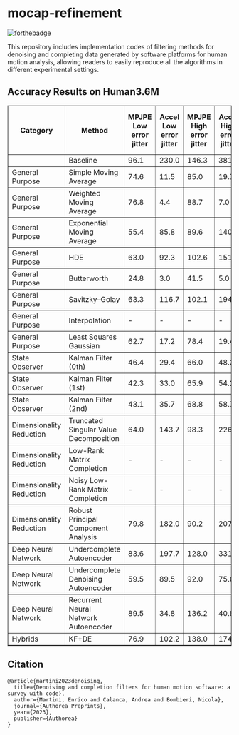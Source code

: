 # mocap-refinement

[![forthebadge](https://forthebadge.com/images/badges/made-with-python.svg)](https://forthebadge.com)

This repository includes implementation codes of filtering methods for denoising and completing data generated by software platforms for human motion analysis, allowing readers to easily reproduce all the algorithms in different experimental settings.

## Accuracy Results on Human3.6M

<table border="1" class="dataframe">  <thead>    <tr style="text-align: center;">      <th>Category</th>      <th>Method</th>      <th>MPJPE Low error jitter</th>      <th>Accel Low error jitter</th>      <th>MPJPE High error jitter</th>      <th>Accel High error jitter</th>      <th>MPJPE Missing keypoints</th>      <th>Accel Missing keypoints</th>      <th>MPJPE Missing keypoints with error</th>      <th>Accel Missing keypoints with error</th>    </tr>  </thead>  <tbody>    <tr>      <td></td>      <td>Baseline</td>      <td>96.1</td>      <td>230.0</td>      <td>146.3</td>      <td>381.9</td>      <td>-</td>      <td>-</td>      <td>-</td>      <td>-</td>    </tr>    <tr>      <td>General Purpose</td>      <td>Simple Moving Average</td>      <td>74.6</td>      <td>11.5</td>      <td>85.0</td>      <td>19.7</td>      <td>-</td>      <td>-</td>      <td>-</td>      <td>-</td>    </tr>    <tr>      <td>General Purpose</td>      <td>Weighted Moving Average</td>      <td>76.8</td>      <td>4.4</td>      <td>88.7</td>      <td>7.0</td>      <td>-</td>      <td>-</td>      <td>-</td>      <td>-</td>    </tr>    <tr>      <td>General Purpose</td>      <td>Exponential Moving Average</td>      <td>55.4</td>      <td>85.8</td>      <td>89.6</td>      <td>140.8</td>      <td>-</td>      <td>-</td>      <td>-</td>      <td>-</td>    </tr>    <tr>      <td>General Purpose</td>      <td>HDE</td>      <td>63.0</td>      <td>92.3</td>      <td>102.6</td>      <td>151.4</td>      <td>-</td>      <td>-</td>      <td>-</td>      <td>-</td>    </tr>    <tr>      <td>General Purpose</td>      <td>Butterworth</td>      <td>24.8</td>      <td>3.0</td>      <td>41.5</td>      <td>5.0</td>      <td>-</td>      <td>-</td>      <td>-</td>      <td>-</td>    </tr>    <tr>      <td>General Purpose</td>      <td>Savitzky–Golay</td>      <td>63.3</td>      <td>116.7</td>      <td>102.1</td>      <td>194.5</td>      <td>-</td>      <td>-</td>      <td>-</td>      <td>-</td>    </tr>    <tr>      <td>General Purpose</td>      <td>Interpolation</td>      <td>-</td>      <td>-</td>      <td>-</td>      <td>-</td>      <td>0.3</td>      <td>1.1</td>      <td>244.8</td>      <td>634.0</td>    </tr>    <tr>      <td>General Purpose</td>      <td>Least Squares Gaussian</td>      <td>62.7</td>      <td>17.2</td>      <td>78.4</td>      <td>19.4</td>      <td>-</td>      <td>-</td>      <td>-</td>      <td>-</td>    </tr>    <tr>      <td>State Observer</td>      <td>Kalman Filter (0th)</td>      <td>46.4</td>      <td>29.4</td>      <td>66.0</td>      <td>48.3</td>      <td>30.1</td>      <td>2.8</td>      <td>48.7</td>      <td>29.6</td>    </tr>    <tr>      <td>State Observer</td>      <td>Kalman Filter (1st)</td>      <td>42.3</td>      <td>33.0</td>      <td>65.9</td>      <td>54.2</td>      <td>21.4</td>      <td>2.4</td>      <td>44.2</td>      <td>33.2</td>    </tr>    <tr>      <td>State Observer</td>      <td>Kalman Filter (2nd)</td>      <td>43.1</td>      <td>35.7</td>      <td>68.8</td>      <td>58.7</td>      <td>19.0</td>      <td>2.4</td>      <td>45.0</td>      <td>36.0</td>    </tr>    <tr>      <td>Dimensionality Reduction</td>      <td>Truncated Singular Value Decomposition</td>      <td>64.0</td>      <td>143.7</td>      <td>98.3</td>      <td>226.6</td>      <td>-</td>      <td>-</td>      <td>-</td>      <td>-</td>    </tr>    <tr>      <td>Dimensionality Reduction</td>      <td>Low-Rank Matrix Completion</td>      <td>-</td>      <td>-</td>      <td>-</td>      <td>-</td>      <td>4.9</td>      <td>16.7</td>      <td>92.5</td>      <td>219.7</td>    </tr>    <tr>      <td>Dimensionality Reduction</td>      <td>Noisy Low-Rank Matrix Completion</td>      <td>-</td>      <td>-</td>      <td>-</td>      <td>-</td>      <td>32.3</td>      <td>109.4</td>      <td>111.1</td>      <td>267.8</td>    </tr>    <tr>      <td>Dimensionality Reduction</td>      <td>Robust Principal Component Analysis</td>      <td>79.8</td>      <td>182.0</td>      <td>90.2</td>      <td>207.7</td>      <td>-</td>      <td>-</td>      <td>-</td>      <td>-</td>    </tr>    <tr>      <td>Deep Neural Network</td>      <td>Undercomplete Autoencoder</td>      <td>83.6</td>      <td>197.7</td>      <td>128.0</td>      <td>331.0</td>      <td>-</td>      <td>-</td>      <td>-</td>      <td>-</td>    </tr>    <tr>      <td>Deep Neural Network</td>      <td>Undercomplete Denoising Autoencoder</td>      <td>59.5</td>      <td>89.5</td>      <td>92.0</td>      <td>75.6</td>      <td>-</td>      <td>-</td>      <td>-</td>      <td>-</td>    </tr>    <tr>      <td>Deep Neural Network</td>      <td>Recurrent Neural Network Autoencoder</td>      <td>89.5</td>      <td>34.8</td>      <td>136.2</td>      <td>40.8</td>      <td>-</td>      <td>-</td>      <td>-</td>      <td>-</td>    </tr>    <tr>      <td>Hybrids</td>      <td>KF+DE</td>      <td>76.9</td>      <td>102.2</td>      <td>138.0</td>      <td>174.3</td>      <td>-</td>      <td>-</td>      <td>-</td>      <td>-</td>    </tr>  </tbody></table>

## Citation

```
@article{martini2023denoising,
  title={Denoising and completion filters for human motion software: a survey with code},
  author={Martini, Enrico and Calanca, Andrea and Bombieri, Nicola},
  journal={Authorea Preprints},
  year={2023},
  publisher={Authorea}
}
```